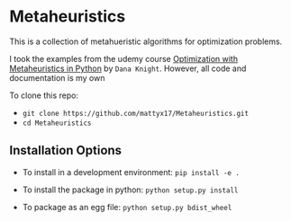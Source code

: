 Metaheuristics
==============

This is a collection of metahueristic algorithms for optimization problems.

I took the examples from the udemy course [Optimization with Metaheuristics in Python](https://www.udemy.com/optimization-with-metaheuristics/) by `Dana Knight`. However, all code and documentation is my own

To clone this repo:
- `git clone https://github.com/mattyx17/Metaheuristics.git`
- `cd Metaheuristics`

Installation Options
--------------------

* To install in a development environment: `pip install -e .`

* To install the package in python: `python setup.py install`

* To package as an egg file: `python setup.py bdist_wheel`
